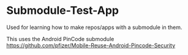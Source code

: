 # Submodule-Test-App

Used for learning how to make repos/apps with a submodule in them.

This uses the Android PinCode submodule https://github.com/pfizer/Mobile-Reuse-Android-Pincode-Security
